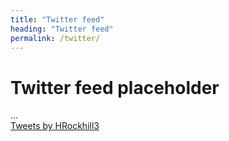 ```yaml
---
title: "Twitter feed"
heading: "Twitter feed"
permalink: /twitter/
---
```


# Twitter feed placeholder

<section id="main-description">
  <div class="container">
    <div class="row">
      <div class="col-md-8">
        ...
      </div>
      <div class="col-md-4">
        <div>        
          <a class="twitter-timeline" data-theme="dark" data-link-color="#F5F8FA" href="https://twitter.com/HRockhill3?ref_src=twsrc%5Etfw">Tweets by HRockhill3</a> <script async src="https://platform.twitter.com/widgets.js" charset="utf-8"></script>
        </div>
      </div>
    </div>
  </div>
  </section>
